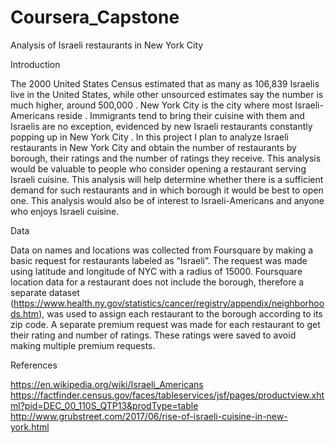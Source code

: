 # Coursera_Capstone
Analysis of Israeli restaurants in New York City

Introduction

The 2000 United States Census estimated that as many as 106,839 Israelis live in the United States, while other unsourced estimates say the number is much higher, around 500,000 . New York City is the city where most Israeli-Americans reside . Immigrants tend to bring their cuisine with them and Israelis are no exception, evidenced by new Israeli restaurants constantly popping up in New York City .
In this project I plan to analyze Israeli restaurants in New York City and obtain the number of restaurants by borough, their ratings and the number of ratings they receive. This analysis would be valuable to people who consider opening a restaurant serving Israeli cuisine. This analysis will help determine whether there is a sufficient demand for such restaurants and in which borough it would be best to open one. This analysis would also be of interest to Israeli-Americans and anyone who enjoys Israeli cuisine.

Data

Data on names and locations was collected from Foursquare by making a basic request for restaurants labeled as “Israeli”. The request was made using latitude and longitude of NYC with a radius of 15000. Foursquare location data for a restaurant does not include the borough, therefore a separate dataset (https://www.health.ny.gov/statistics/cancer/registry/appendix/neighborhoods.htm),  was used to assign each restaurant to the borough according to its zip code. A separate premium request was made for each restaurant to get their rating and number of ratings. These ratings were saved to avoid making multiple premium requests.

References

  https://en.wikipedia.org/wiki/Israeli_Americans
 https://factfinder.census.gov/faces/tableservices/jsf/pages/productview.xhtml?pid=DEC_00_110S_QTP13&prodType=table
  http://www.grubstreet.com/2017/06/rise-of-israeli-cuisine-in-new-york.html

